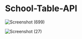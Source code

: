 # School-Table-API
![Screenshot (699)](https://github.com/MLA2317/School-Table-API/assets/102922781/d2bc1514-cd31-49da-ac10-8c94d4e5bc7b)

![Screenshot (27)](https://github.com/MLA2317/School-Table-API/assets/102922781/b2429e96-1fc6-4c0e-b270-4b4fd8dd69ad)
